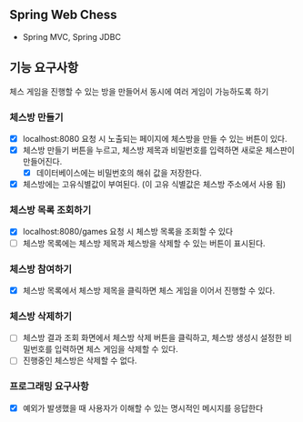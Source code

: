 ## Spring Web Chess

- Spring MVC, Spring JDBC

## 기능 요구사항

체스 게임을 진행할 수 있는 방을 만들어서 동시에 여러 게임이 가능하도록 하기

### 체스방 만들기

- [x] localhost:8080 요청 시 노출되는 페이지에 체스방을 만들 수 있는 버튼이 있다.
- [x] 체스방 만들기 버튼을 누르고, 체스방 제목과 비밀번호를 입력하면 새로운 체스판이 만들어진다.
  - [x] 데이터베이스에는 비밀번호의 해쉬 값을 저장한다. 
- [x] 체스방에는 고유식별값이 부여된다. (이 고유 식별값은 체스방 주소에서 사용 됨)

### 체스방 목록 조회하기

- [x] localhost:8080/games 요청 시 체스방 목록을 조회할 수 있다
- [ ] 체스방 목록에는 체스방 제목과 체스방을 삭제할 수 있는 버튼이 표시된다.

### 체스방 참여하기

- [x] 체스방 목록에서 체스방 제목을 클릭하면 체스 게임을 이어서 진행할 수 있다.

### 체스방 삭제하기

- [ ] 체스방 결과 조회 화면에서 체스방 삭제 버튼을 클릭하고, 체스방 생성시 설정한 비밀번호를 입력하면 체스 게임을 삭제할 수 있다.
- [ ] 진행중인 체스방은 삭제할 수 없다.

### 프로그래밍 요구사항

- [x] 예외가 발생했을 때 사용자가 이해할 수 있는 명시적인 메시지를 응답한다